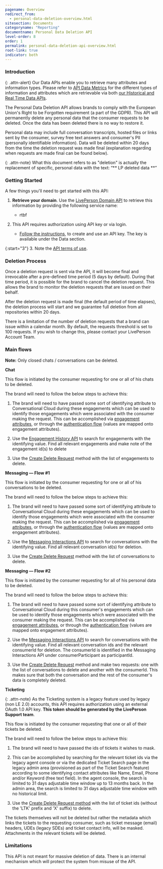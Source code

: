```yaml
---
pagename: Overview
redirect_from:
  - personal-data-deletion-overview.html
sitesection: Documents
categoryname: "Reporting"
documentname: Personal Data Deletion API
level-order: 8
order: 1
permalink: personal-data-deletion-api-overview.html
root-link: true
indicator: both
---
```


### Introduction

{: .attn-alert}
Our Data APIs enable you to retrieve many attributes and information types. Please refer to [API Data Metrics](https://developers.liveperson.com/api-data-metrics.html) for the different types of information and attributes which are retrievable via both [our Historical and Real Time Data APIs](overview.html).

The Personal Data Deletion API allows brands to comply with the European Union's Right to be Forgotten requirement (a part of the GDPR). This API will permanently delete any personal data that the consumer requests to be deleted. Once the data has been deleted there is no way to restore it.

Personal data may include full conversation transcripts, hosted files or links sent by the consumer, survey free text answers and consumer's PII (personally identifiable information). Data will be deleted within 20 days from the time the deletion request was made final (explanation regarding when requests are made final can be found below).

{: .attn-note}
What this document refers to as "deletion" is actually the replacement of specific, personal data with the text: “** LP deleted data **”

### Getting Started

A few things you'll need to get started with this API:

1. **Retrieve your domain**. Use the [LivePerson Domain API](agent-domain-domain-api.html) to retrieve this information by providing the following service name:

	* rtbf

2. This API requires authorization using API key or via login.

	* [Follow the instructions](guides-gettingstarted.html), to create and use an API key. The key is available under the Data section.

{:start="3"}
3. Note the [API terms of use](https://www.liveperson.com/policies/apitou).

### Deletion Process

Once a deletion request is sent via the API, it will become final and irrevocable after a pre-defined time period (5 days by default). During that time period, it is possible for the brand to cancel the deletion request. This allows the brand to monitor the deletion requests that are issued on their behalf.

After the deletion request is made final (the default period of time elapses), the deletion process will start and we guarantee full deletion from all repositories within 20 days.

There is a limitation of the number of deletion requests that a brand can issue within a calendar month. By default, the requests threshold is set to 100 requests. If you wish to change this, please contact your LivePerson Account Team.

### Main flows

**Note:** Only closed chats / conversations can be deleted.

**Chat**

This flow is initiated by the consumer requesting for one or all of his chats to be deleted.

The brand will need to follow the below steps to achieve this:

1. The brand will need to have passed some sort of identifying attribute to Conversational Cloud during these engagements which can be used to identify those engagements which were associated with the consumer making the request. This can be accomplished via [engagement attributes](engagement-attributes-overview.html), or through the [authentication flow](guides-authentication-detailedapi.html#openid-token-structure) (values are mapped onto engagement attributes).

2. Use the [Engagement History API](data-engagement-history-overview.html) to search for engagements with the identifying value. Find all relevant engagements and make note of the engagement id(s) to delete

3. Use the [Create Delete Request](personal-data-deletion-delete-request.html) method with the list of engagements to delete.

**Messaging — Flow #1**

This flow is initiated by the consumer requesting for one or all of his conversations to be deleted.

The brand will need to follow the below steps to achieve this:

1. The brand will need to have passed some sort of identifying attribute to Conversational Cloud during these engagements which can be used to identify those engagements which were associated with the consumer making the request. This can be accomplished via [engagement attributes](engagement-attributes-overview.html), or through the [authentication flow](guides-authentication-detailedapi.html#openid-token-structure) (values are mapped onto engagement attributes).

2. Use the [Messaging Interactions API](data-messaging-interactions-overview.html) to search for conversations with the identifying value. Find all relevant conversation id(s) for deletion.

3. Use the [Create Delete Request](personal-data-deletion-delete-request.html) method with the list of conversations to delete.

**Messaging — Flow #2**

This flow is initiated by the consumer requesting for all of his personal data to be deleted.

The brand will need to follow the below steps to achieve this:

1. The brand will need to have passed some sort of identifying attribute to Conversational Cloud during this consumer's engagements which can be used to identify those engagements which were associated with the consumer making the request. This can be accomplished via [engagement attributes](engagement-attributes-overview.html), or through the [authentication flow](guides-authentication-detailedapi.html#openid-token-structure) (values are mapped onto engagement attributes).

2. Use the [Messaging Interactions API](data-messaging-interactions-overview.html) to search for conversations with the identifying value. Find all relevant conversation ids and the relevant consumerId for deletion. The consumerId is identified in the Messaging Interactions API under consumerParticipant as participantId.

3. Use the [Create Delete Request](personal-data-deletion-delete-request.html) method and make two requests: one with the list of conversations to delete and another with the consumerId. This makes sure that both the conversation and the rest of the consumer's data is completely deleted.

**Ticketing**

{: .attn-note}
As the Ticketing system is a legacy feature used by legacy (non LE 2.0) accounts, this API requires authorization using an external OAuth 1.0 API key. **This token should be generated by the LivePerson Support team**.

This flow is initiated by the consumer requesting that one or all of their tickets be deleted.

The brand will need to follow the below steps to achieve this:

1. The brand will need to have passed the ids of tickets it wishes to mask.

2. This can be accomplished by searching for the relevant ticket ids via the legacy agent console or via the dedicated Ticket Search page in the legacy admin area (provisioned as part of the Ticket Search feature) according to some identifying contact attributes like Name, Email, Phone and/or Keyword (free text field). In the agent console, the search is limited to 31 days adjustable time window up to 13 months back. In the admin area, the search is limited to 31 days adjustable time window with no historical limit.

3. Use the [Create Delete Request method](personal-data-deletion-api-methods-create-deletion-request.html) with the list of ticket ids (without the 'LTK' prefix and 'X' suffix) to delete.

The tickets themselves will not be deleted but rather the metadata which links the tickets to the requesting consumer, such as ticket message (email) headers, UDEs (legacy SDEs) and ticket contact info, will be masked. Attachments in the relevant tickets will be deleted.

### Limitations

This API is not meant for massive deletion of data. There is an internal mechanism which will protect the system from misuse of the API.
